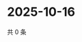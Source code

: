 # 2025-10-16

共 0 条

<!-- BEGIN ZHIHUVIDEO -->
<!-- 最后更新时间 Thu Oct 16 2025 12:13:21 GMT+0800 (China Standard Time) -->

<!-- END ZHIHUVIDEO -->
